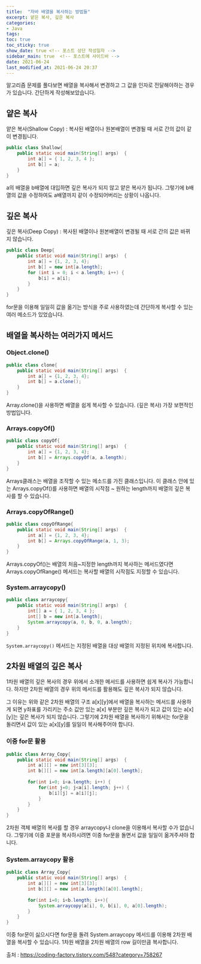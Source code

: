 ```yaml
---
title:  "자바 배열을 복사하는 방법들"
excerpt: 얕은 복사, 깊은 복사
categories: 
- Java
tags:
toc: true
toc_sticky: true
show_date: true <!-- 포스트 상단 작성일자 -->
sidebar_main: true  <!-- 포스트에 사이드바 -->
date: 2021-06-24
last_modified_at: 2021-06-24 20:37
---
```

알고리즘 문제를 풀다보면 배열을 복사해서 변경하고 그 값을 인자로 전달해야하는 경우가 있습니다.
간단하게 작성해보았습니다.

## 얕은 복사
얕은 복사(Shallow Copy) : 복사된 배열이나 원본배열이 변경될 때 서로 간의 값이 같이 변경됩니다.

```java
public class Shallow{
    public static void main(String[] args)  {
        int a[] = { 1, 2, 3, 4 };
        int b[] = a;
    }
}
```

a의 배열을 b배열에 대입하면 깊은 복사가 되지 않고 얕은 복사가 됩니다.
그렇기에 b배열의 값을 수정하여도 a배열까지 같이 수정되어버리는 상황이 나옵니다.

## 깊은 복사
깊은 복사(Deep Copy) : 복사된 배열이나 원본배열이 변경될 때 서로 간의 값은 바뀌지 않습니다.

```java
public class Deep{
    public static void main(String[] args)  {
        int a[] = {1, 2, 3, 4};
        int b[] = new int[a.length]; 
        for (int i = 0; i < a.length; i++) {
            b[i] = a[i];
        }
    }
}
```

for문을 이용해 일일히 값을 옮기는 방식을 주로 사용하였는데 간단하게 복사할 수 있는 여러 메소드가 있었습니다.

## 배열을 복사하는 여러가지 메서드

### Object.clone()

```java
public class clone{
    public static void main(String[] args)  {
        int a[] = {1, 2, 3, 4};
        int b[] = a.clone();
    }
}
```

Array.clone()을 사용하면 배열을 쉽게 복사할 수 있습니다. (깊은 복사) 가장 보편적인 방법입니다.

### Arrays.copyOf()

```java
public class copyOf{
    public static void main(String[] args)  {
        int a[] = {1, 2, 3, 4};
        int b[] = Arrays.copyOf(a, a.length);
    }
}
```

Arrays클래스는 배열을 조작할 수 있는 메소드를 가진 클래스입니다.
이 클래스 안에 있는 Arrays.copyOf()를 사용하면 배열의 시작점 ~ 원하는 length까지 배열의 깊은 복사를 할 수 있습니다.

### Arrays.copyOfRange()

```java
public class copyOfRange{
    public static void main(String[] args)  {
        int a[] = {1, 2, 3, 4};
        int b[] = Arrays.copyOfRange(a, 1, 3);
    }
}
```

Arrays.copyOf()는 배열의 처음~지정한 length까지 복사하는 메서드였다면 Arrays.copyOfRange() 메서드는 복사할 배열의 시작점도 지정할 수 있습니다.

### System.arraycopy()

```java
public class arraycopy{
    public static void main(String[] args)  {
        int[] a = { 1, 2, 3, 4 };
        int[] b = new int[a.length];
        System.arraycopy(a, 0, b, 0, a.length);
    }
}
```

`System.arraycopy()` 메서드는 지정된 배열을 대상 배열의 지정된 위치에 복사합니다.

## 2차원 배열의 깊은 복사

1차원 배열의 깊은 복사의 경우 위에서 소개한 메서드를 사용하면 쉽게 복사가 가능합니다.
하지만 2차원 배열의 경우 위의 메서드를 활용해도 깊은 복사가 되지 않습니다.

그 이유는 위와 같은 2차원 배열의 구조 a[x][y]에서 배열을 복사하는 메서드를 사용하게 되면 y좌표를 가리키는 주소 값만 있는 a[x] 부분만 깊은 복사가 되고 값이 있는 a[x][y]는 깊은 복사가 되지 않습니다.
그렇기에 2차원 배열을 복사하기 위해서는 for문을 돌리면서 값이 있는 a[x][y]를 일일이 복사해주어야 합니다.

### 이중 for문 활용

```java
public class Array_Copy{
    public static void main(String[] args)  {
        int a[][] = new int[3][3];
        int b[][] = new int[a.length][a[0].length];
	    
        for(int i=0; i<a.length; i++) {
            for(int j=0; j<a[i].length; j++) {
                b[i][j] = a[i][j];  
            }
        }
    }
}
```

2차원 객체 배열의 복사를 할 경우 arraycopy나 clone을 이용해서 복사할 수가 없습니다.
그렇기에 이중 포문을 복사하시려면 이중 for문을 돌면서 값을 일일이 옮겨주셔야 합니다.

### System.arraycopy 활용

```java
public class Array_Copy{
    public static void main(String[] args)  {
        int a[][] = new int[3][3];
        int b[][] = new int[a.length][a[0].length];
	    
        for(int i=0; i<b.length; i++){
            System.arraycopy(a[i], 0, b[i], 0, a[0].length);
        }
    }
}
```

이중 for문이 싫으시다면 for문을 돌려 System.arraycopy 메서드를 이용해 2차원 배열을 복사할 수 있습니다.
1차원 배열을 2차원 배열의 row 길이만큼 복사합니다.

출처 : https://coding-factory.tistory.com/548?category=758267